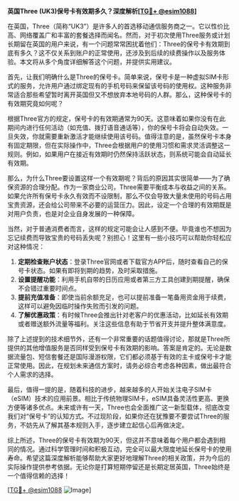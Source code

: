 **英国Three (UK3)保号卡有效期多久？深度解析[[TG💪+ @esim1088](https://t.me/s/esim1088)]**

在英国，Three（简称“UK3”）是许多人的首选移动通信服务商之一。它以性价比高、网络覆盖广和丰富的套餐选择而闻名。然而，对于初次使用Three服务或计划长期留在英国的用户来说，有一个问题常常困扰着他们：Three的保号卡有效期到底有多久？这不仅关系到账户的正常使用，还涉及到后续的续费操作以及服务体验。本文将从多个角度详细解答这个问题，并提供实用建议。

首先，让我们明确什么是Three的保号卡。简单来说，保号卡是一种虚拟SIM卡形式的服务，允许用户通过绑定现有的手机号码来保留该号码的使用权。这种服务非常适合那些希望暂时离开英国但又不想放弃本地号码的人群。那么，这种保号卡的有效期究竟如何呢？

根据Three官方的规定，保号卡的有效期通常为90天。这意味着如果你没有在此期间内进行任何活动（如充值、拨打语音通话等），你的保号卡将会自动失效。一旦失效，你就需要重新激活才能继续使用该号码。值得注意的是，虽然保号卡本身有固定期限，但在实际操作中，Three会根据用户的使用习惯和需求灵活调整这一规则。例如，如果用户在接近有效期时仍然保持活跃状态，则系统可能会自动延长有效期。

那么，为什么Three要设置这样一个有效期呢？背后的原因其实很简单——为了确保资源的合理分配。作为一家商业公司，Three需要平衡成本与收益之间的关系。如果允许所有保号卡永久有效而不设限制，那么不仅会导致大量未使用的号码占用宝贵资源，还会给公司带来不必要的运营压力。因此，设定一个合理的有效期既是对用户负责，也是对企业自身发展的一种保障。

当然，对于普通消费者而言，这样的规定可能会让人感到不便。毕竟谁也不想因为忘记续费而导致宝贵的号码丢失呢？别担心！这里有一些小技巧可以帮助你轻松应对这种情况：

1. **定期检查账户状态**：登录Three官网或者下载官方APP后，随时查看自己的保号卡状态。如果有即将到期的趋势，及时采取措施。
2. **设置提醒功能**：利用手机自带的日历应用或者第三方工具创建到期提醒，确保不会错过重要时间点。
3. **提前充值准备**：即使当前余额充足，也可以提前准备一笔备用资金用于续费，这样可以避免因临时操作失败而引发的问题。
4. **了解优惠政策**：有时候Three会推出针对老客户的优惠活动，比如延长有效期或者赠送额外流量等福利。关注这些信息有助于节省开支并提升整体满意度。

除了上述提到的技术细节外，还有一个非常重要的话题值得讨论，那就是Three所提供的其他增值服务是否同样受到保号卡有效期的影响。答案是肯定的。无论是数据流量包、短信套餐还是国际漫游权限，它们都必须基于有效的主卡或保号卡才能正常使用。因此，在规划未来通信方案时，请务必综合考虑各种因素，做出最符合个人需求的选择。

最后，值得一提的是，随着科技的进步，越来越多的人开始关注电子SIM卡（eSIM）技术的应用前景。相比于传统物理SIM卡，eSIM具备灵活性更高、更换方便等诸多优点。未来或许有一天，Three也会全面推广这一新型载体，彻底改变我们对“保号卡”的认知方式。不过现阶段，如果你还在犹豫要不要尝试Three的服务，不妨先从了解其基本规则入手，逐步建立起信心后再做决定。

综上所述，Three的保号卡有效期为90天，但这并不意味着每个用户都会遇到相同的情况。通过科学管理时间和积极互动，完全可以最大限度地延长保号卡的使用寿命。希望这篇深度解析能够帮助大家更好地理解Three的相关政策，并为今后的实际操作提供参考依据。无论你是打算短期停留还是长期定居英国，Three始终是一个值得信赖的选择！

[[TG💪+ @esim1088](https://t.me/s/esim1088) ![Image](https://i.postimg.cc/4NQfJmqS/Snipaste-2025-05-13-00-14-12.png)]